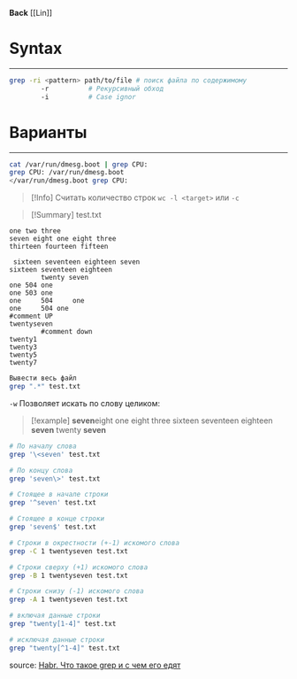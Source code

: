 **Back**
 [[Lin]]

# Syntax
---
```bash
grep -ri <pattern> path/to/file # поиск файла по содержимому
		-r 			# Рекурсивный обход
		-i 			# Case ignor
```

# Варианты 
---
```bash
cat /var/run/dmesg.boot | grep CPU:
grep CPU: /var/run/dmesg.boot
</var/run/dmesg.boot grep CPU:
```

>[!Info] Считать количество строк
>`wc -l <target>` или `-c`

>[!Summary] test.txt
```
one two three
seven eight one eight three
thirteen fourteen fifteen

 sixteen seventeen eighteen seven
sixteen seventeen eighteen
        twenty seven
one 504 one
one 503 one
one     504     one
one     504 one
#comment UP
twentyseven
        #comment down
twenty1
twenty3
twenty5
twenty7
```

```bash
Вывести весь файл
grep ".*" test.txt
```

`-w` Позволяет искать по слову целиком:
>[!example] 
>**seven**eight one eight three
> sixteen seventeen eighteen **seven**
>        twenty **seven**


```bash
# По началу слова
grep '\<seven' test.txt

# По концу слова
grep 'seven\>' test.txt

# Стоящее в начале строки
grep '^seven' test.txt

# Стоящее в конце строки
grep 'seven$' test.txt

# Строки в окрестности (+-1) искомого слова
grep -C 1 twentyseven test.txt

# Строки сверху (+1) искомого слова
grep -B 1 twentyseven test.txt

# Строки снизу (-1) искомого слова
grep -A 1 twentyseven test.txt

# включая данные строки
grep "twenty[1-4]" test.txt

# исключая данные строки
grep "twenty[^1-4]" test.txt
```

source: [Habr. Что такое grep и с чем его едят](https://habr.com/ru/articles/229501/)
